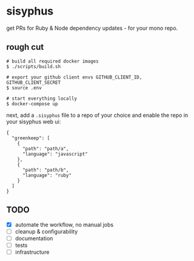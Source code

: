 # sisyphus

get PRs for Ruby & Node dependency updates - for your mono repo.

## rough cut

```
# build all required docker images
$ ./scripts/build.sh

# export your github client envs GITHUB_CLIENT_ID, GITHUB_CLIENT_SECRET
$ source .env

# start everything locally
$ docker-compose up
```

next, add a `.sisyphus` file to a repo of your choice and enable the repo in your 
sisyphus web ui:

```
{
  "greenkeep": [
    {
      "path": "path/a",
      "language": "javascript"
    },
    {
      "path": "path/b",
      "language": "ruby"
    }
  ]
}
```

## TODO

- [x] automate the workflow, no manual jobs
- [ ] cleanup & configurability
- [ ] documentation
- [ ] tests
- [ ] infrastructure
